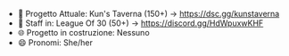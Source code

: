 - 🔰 Progetto Attuale: Kun's Taverna (150+) -> https://dsc.gg/kunstaverna
- 💫 Staff in: League Of 30 (50+) -> https://discord.gg/HdWpuxwKHF
- 🌐 Progetto in costruzione: Nessuno
- 😄 Pronomi: She/her

